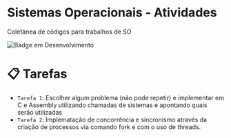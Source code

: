 # Sistemas Operacionais - Atividades
Coletânea de códigos para trabalhos de SO

![Badge em Desenvolvimento](http://img.shields.io/static/v1?label=STATUS&message=EM%20DESENVOLVIMENTO&color=GREEN&style=for-the-badge)

# :clipboard: Tarefas

- `Tarefa 1`: Escolher algum problema (não pode
repetir) e implementar em C e Assembly
utilizando chamadas de sistemas e
apontando quais serão utilizadas
- `Tarefa 2`: Implematação de concorrência e sincronismo através da criação de processos via comando fork e com o uso de threads. 